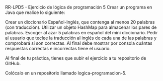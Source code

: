 RR-LPD5 - Ejercicio de lógica de programación 5
Crear un programa en Java que realice lo siguiente:

Crear un diccionario Español-Inglés, que contenga al menos 20 palabras (con traducción).
Utilizar un objeto HashMap para almacenar los pares de palabras.
Escoger al azar 5 palabras en español del mini diccionario.
Pedir al usuario que teclee la traducción al inglés de cada una de las palabras y comprobará si son correctas.
Al final debe mostrar por consola cuántas respuestas correctas e incorrectas tiene el usuario.

Al final de tu práctica, tienes que subir el ejercicio a tu repositorio de GitHub.

Colócalo en un repositorio llamado logica-programacion-5.
